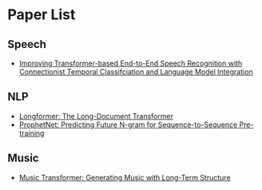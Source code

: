 # Paper List
## Speech
- [Improving Transformer-based End-to-End Speech Recognition with Connectionist Temporal Classifciation and Language Model Integration](https://www.isca-speech.org/archive/Interspeech_2019/abstracts/1938.html)
## NLP
- [Longformer: The Long-Document Transformer](https://arxiv.org/pdf/2004.05150.pdf)
- [ProphetNet: Predicting Future N-gram for Sequence-to-Sequence Pre-training](https://arxiv.org/pdf/2001.04063.pdf)

## Music
- [Music Transformer: Generating Music with Long-Term Structure](https://arxiv.org/pdf/1809.04281.pdf)